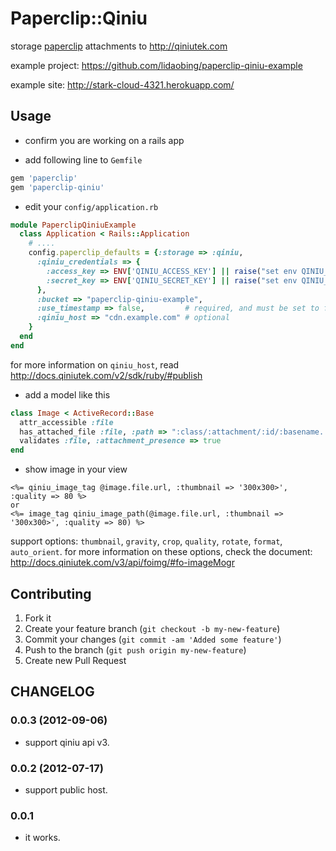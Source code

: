 # Paperclip::Qiniu

storage [paperclip](https://github.com/thoughtbot/paperclip/) attachments to http://qiniutek.com

example project: https://github.com/lidaobing/paperclip-qiniu-example

example site: http://stark-cloud-4321.herokuapp.com/

## Usage

* confirm you are working on a rails app

* add following line to `Gemfile`

```ruby
gem 'paperclip'
gem 'paperclip-qiniu'
```

* edit your `config/application.rb`

```ruby
module PaperclipQiniuExample
  class Application < Rails::Application
    # ....
    config.paperclip_defaults = {:storage => :qiniu,
      :qiniu_credentials => {
        :access_key => ENV['QINIU_ACCESS_KEY'] || raise("set env QINIU_ACCESS_KEY"),
        :secret_key => ENV['QINIU_SECRET_KEY'] || raise("set env QINIU_SECRET_KEY")
      },
      :bucket => "paperclip-qiniu-example",
      :use_timestamp => false,         # required, and must be set to false
      :qiniu_host => "cdn.example.com" # optional
    }
  end
end
```

for more information on `qiniu_host`, read http://docs.qiniutek.com/v2/sdk/ruby/#publish

* add a model like this

```ruby
class Image < ActiveRecord::Base
  attr_accessible :file
  has_attached_file :file, :path => ":class/:attachment/:id/:basename.:extension"
  validates :file, :attachment_presence => true
end
```

* show image in your view

```erb
<%= qiniu_image_tag @image.file.url, :thumbnail => '300x300>', :quality => 80 %>
or
<%= image_tag qiniu_image_path(@image.file.url, :thumbnail => '300x300>', :quality => 80) %>
```

support options: `thumbnail`, `gravity`, `crop`, `quality`, `rotate`, `format`, `auto_orient`. for more information on these options, check the document: http://docs.qiniutek.com/v3/api/foimg/#fo-imageMogr

## Contributing

1. Fork it
2. Create your feature branch (`git checkout -b my-new-feature`)
3. Commit your changes (`git commit -am 'Added some feature'`)
4. Push to the branch (`git push origin my-new-feature`)
5. Create new Pull Request

## CHANGELOG

### 0.0.3 (2012-09-06)

* support qiniu api v3.

### 0.0.2 (2012-07-17)

* support public host.

### 0.0.1

* it works.

